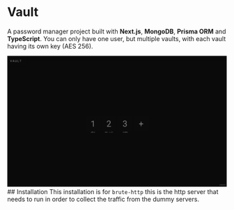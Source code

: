 # Vault
 A password manager project built with <b>Next.js</b>, <b>MongoDB</b>, <b>Prisma ORM</b> and <b>TypeScript</b>. You can only have one user, but multiple vaults, with each vault having its own key (AES 256).
<div align="center"> <img src="./docs/img/main_2.png"> </div>
## Installation
This installation is for <code>brute-http</code> this is the http server that needs to run in order
to collect the traffic from the dummy servers.